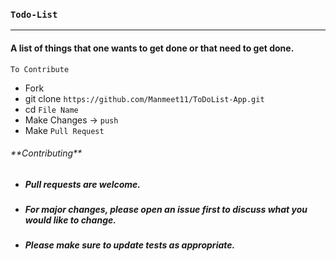### `Todo-List`
<hr>

<h4>
A list of things that one wants to get done or that need to get done.
</h4>

`To Contribute`

* Fork
* git clone `https://github.com/Manmeet11/ToDoList-App.git`
* cd `File Name`
* Make Changes &rarr; `push`
* Make `Pull Request`

<h6> **Contributing** </h6>


- <h5> Pull requests are welcome.</h5> 
- <h5>For major changes, please open an issue first to discuss what you would like to change.</h5>
- <h5>Please make sure to update tests as appropriate.</h5>



